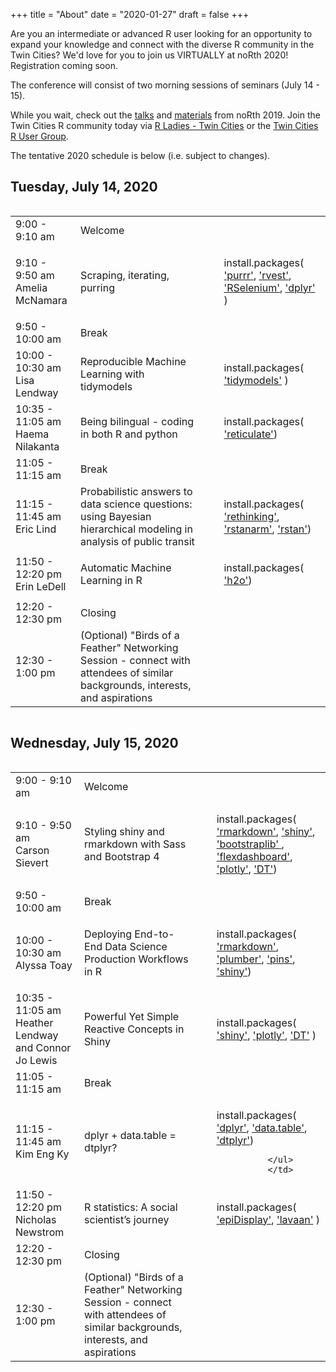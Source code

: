 +++
title = "About"
date = "2020-01-27"
draft = false
+++

Are you an intermediate or advanced R user looking for an opportunity to expand your knowledge and connect with the diverse R community in the Twin Cities? We'd love for you to join us VIRTUALLY at noRth 2020! Registration coming soon.

The conference will consist of two morning sessions of seminars (July 14 - 15). 

While you wait, check out the
<a href="https://www.youtube.com/playlist?list=PL7aOYMht_9VXse6izexC1sUBRUz_ZuRWV">talks</a>
and <a href="https://github.com/rnorthconference/2019Talks">materials</a> from noRth 2019. Join the Twin Cities R community today via <a href="https://www.meetup.com/rladies-tc/">R Ladies - Twin Cities</a> or the <a href="https://www.meetup.com/twincitiesrug/"> Twin Cities R User Group</a>.

The tentative 2020 schedule is below (i.e. subject to changes).

## Tuesday, July 14, 2020
<div style="overflow-x:auto;">
<table class="table">
  <tr>
    <td class="first"> 9:00 - 9:10 am </td>
    <td> Welcome </td>
  </tr>
    <tr>
    <td class="first"> 9:10 - 9:50 am <br> Amelia McNamara </td>
    <td> Scraping, iterating, purring </td>
     <td> 
        <ul>
        install.packages(
        <a href= "https://cran.r-project.org/web/packages/purrr/index.html" target="_blank">'purrr'</a>,
        <a href= "https://cran.r-project.org/web/packages/rvest/index.html" target="_blank">'rvest'</a>,
        <a href= "https://cran.r-project.org/web/packages/RSelenium/index.html" target="_blank">'RSelenium'</a>,
        <a href= "https://cran.r-project.org/web/packages/dplyr/index.html" target="_blank">'dplyr'</a>
              )</ul> 
              </td>
  </tr>
  <tr>
    <td class="firstbreak"> 9:50 - 10:00 am </td>
    <td> Break </td>
  </tr>
  <tr>
    <td class="first"> 10:00 - 10:30 am <br> Lisa Lendway </td>
    <td> Reproducible Machine Learning with tidymodels </td>
            <td> 
        <ul>
        install.packages(
        <a href= "https://cran.r-project.org/web/packages/tidymodels/index.html" target="_blank">'tidymodels'</a>
              )</ul>       
              </td>

  </tr>
  <tr>
    <td class="first"> 10:35 - 11:05 am <br> Haema Nilakanta </td>
    <td> Being bilingual - coding in both R and python </td>
            <td> 
        <ul>
        install.packages(
        <a href= "https://cran.r-project.org/web/packages/reticulate/index.html" target="_blank">'reticulate'</a>)
              </ul>
              </td>
  </tr>
    <tr>
    <td class="firstbreak"> 11:05 - 11:15 am </td>
    <td> Break </td>
  </tr>
    <tr>
    <td class="first"> 11:15 - 11:45 am <br> Eric Lind </td>
    <td> Probabilistic answers to data science questions: using Bayesian hierarchical modeling in analysis of public transit </td>
     <td> 
        <ul>      
        install.packages(
        <a href= "https://github.com/rmcelreath/rethinking" target="_blank">'rethinking'</a>,
        <a href= "https://cran.r-project.org/web/packages/rstanarm/index.html" target="_blank">'rstanarm'</a>,
        <a href= "https://cran.r-project.org/web/packages/rstan/index.html" target="_blank">'rstan'</a>)
              </ul>
              </td>
  </tr>
      <tr>
    <td class="first"> 11:50 - 12:20 pm <br> Erin LeDell </td>
    <td> Automatic Machine Learning in R </td>
        <td> 
        <ul>
        install.packages(
        <a href= "https://cran.r-project.org/web/packages/h2o/index.html" target="_blank">'h2o'</a>)
              </ul>
              </td>

  </tr>
  <tr>
    <td class="firstbreak"> 12:20 - 12:30 pm </td>
    <td> Closing </td>
  </tr>
    </tr>
    <tr>
    <td class="firstbreak"> 12:30 - 1:00 pm </td>
    <td> (Optional) "Birds of a Feather" Networking Session - connect with attendees of similar backgrounds, interests, and aspirations </td>
  </tr>
</table>
</div>

## Wednesday, July 15, 2020

<div style="overflow-x:auto;">
<table class="table">
  <tr>
    <td class="first"> 9:00 - 9:10 am </td>
    <td> Welcome </td>
  </tr>
    <tr>
    <td class="first"> 9:10 - 9:50 am <br> Carson Sievert </td>
    <td> Styling shiny and rmarkdown with Sass and Bootstrap 4 </td>
    <td> 
    <ul>
    install.packages(
<a href= "https://cran.r-project.org/web/packages/rmarkdown/index.html" target="_blank">'rmarkdown'</a>, <a href= "https://cran.r-project.org/web/packages/shiny/index.html" target="_blank"> 'shiny'</a>, 
    <a href= "https://rstudio.github.io/bootstraplib/" target="_blank"> 'bootstraplib' </a>, 
    <a href= "https://cran.r-project.org/web/packages/flexdashboard/index.html" target="_blank">'flexdashboard'</a>,
    <a href= "https://cran.r-project.org/web/packages/plotly/index.html"> 'plotly'</a>, 
    <a href= "https://cran.r-project.org/web/packages/DT/index.html" target="_blank">'DT'</a>)
        </ul>
    </td>
  </tr>
  <tr>
    <td class="firstbreak"> 9:50 - 10:00 am </td>
    <td> Break </td>
  </tr>
  <tr>
    <td class="first"> 10:00 - 10:30 am <br> Alyssa Toay </td>
    <td> Deploying End-to-End Data Science Production Workflows in R </td>
    <td> 
    <ul>
    install.packages(
    <a href= "https://cran.r-project.org/web/packages/rmarkdown/index.html" target="_blank"> 'rmarkdown'</a>, <a href="https://cran.r-project.org/web/packages/plumber/index.html" target="_blank"> 'plumber'</a>, <a href= "https://cran.r-project.org/web/packages/pins/index.html" target="_blank"> 'pins'</a>, 
    <a href= "https://cran.r-project.org/web/packages/shiny/index.html" target="_blank"> 'shiny'</a>)
      </ul>
</td>
  </tr>
  <tr>
    <td class="first"> 10:35 - 11:05 am <br> Heather Lendway and Connor Jo Lewis</td>
    <td> Powerful Yet Simple Reactive Concepts in Shiny </td>
        <td> 
        <ul>
        install.packages(
        <a href= "https://cran.r-project.org/web/packages/shiny/index.html" target="_blank">'shiny'</a>, 
        <a href= "https://cran.r-project.org/web/packages/plotly/index.html"> 'plotly'</a>,
        <a href= "https://cran.r-project.org/web/packages/DT/index.html" target="_blank"> 'DT'</a> )
              </ul>
              </td>
  </tr>
    <tr>
    <td class="firstbreak"> 11:05 - 11:15 am </td>
    <td> Break </td>
  </tr>
    <tr>
    <td class="first"> 11:15 - 11:45 am <br> Kim Eng Ky </td>
    <td> dplyr + data.table = dtplyr? </td>
    <td> 
        <ul>
                install.packages(
        <a href= "https://cran.r-project.org/web/packages/dplyr/index.html" target="_blank">'dplyr'</a>,
                <a href= "https://cran.r-project.org/web/packages/data.table/index.html" target="_blank">'data.table'</a>,
                <a href= "https://cran.r-project.org/web/packages/dtplyr/index.html" target="_blank">'dtplyr'</a>)

              </ul>
              </td>
  </tr>
      <tr>
    <td class="first"> 11:50 - 12:20 pm <br> Nicholas Newstrom </td>
    <td> R statistics: A social scientist’s journey </td>
        <td> 
        <ul>
        install.packages(
        <a href= "https://cran.r-project.org/web/packages/epiDisplay/index.html" target="_blank">'epiDisplay'</a>,
                <a href= "https://cran.r-project.org/web/packages/lavaan/index.html" target="_blank">'lavaan'</a>
                )
              </ul>
              </td>
  </tr>
  <tr>
    <td class="firstbreak"> 12:20 - 12:30 pm </td>
    <td> Closing </td>
  </tr>
    <tr>
    <td class="firstbreak"> 12:30 - 1:00 pm </td>
    <td> (Optional) "Birds of a Feather" Networking Session - connect with attendees of similar backgrounds, interests, and aspirations </td>
  </tr>
</table>
</div>